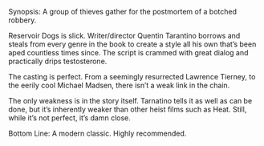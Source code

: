 Synopsis: A group of thieves gather for the postmortem of a botched robbery.

Reservoir Dogs is slick.  Writer/director Quentin Tarantino borrows and steals from every genre in the book to create a style all his own that’s been aped countless times since.  The script is crammed with great dialog and practically drips testosterone.

The casting is perfect.  From a seemingly resurrected Lawrence Tierney, to the eerily cool Michael Madsen, there isn’t a weak link in the chain.

The only weakness is in the story itself.  Tarnatino tells it as well as can be done, but it’s inherently weaker than other heist films such as Heat.  Still, while it’s not perfect, it’s damn close.

Bottom Line: A modern classic.  Highly recommended.